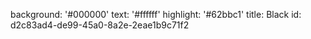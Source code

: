 background: '#000000'
text: '#ffffff'
highlight: '#62bbc1'
title: Black
id: d2c83ad4-de99-45a0-8a2e-2eae1b9c71f2
